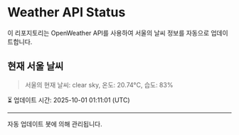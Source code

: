 
# Weather API Status

이 리포지토리는 OpenWeather API를 사용하여 서울의 날씨 정보를 자동으로 업데이트합니다.

## 현재 서울 날씨
> 서울의 현재 날씨: clear sky, 온도: 20.74°C, 습도: 83%

⏳ 업데이트 시간: 2025-10-01 01:11:01 (UTC)

---
자동 업데이트 봇에 의해 관리됩니다.
